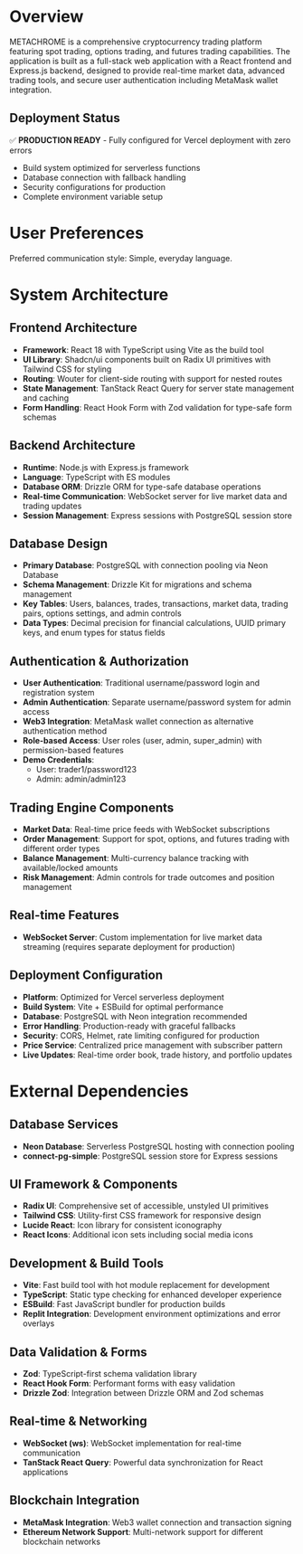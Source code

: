 # Overview

METACHROME is a comprehensive cryptocurrency trading platform featuring spot trading, options trading, and futures trading capabilities. The application is built as a full-stack web application with a React frontend and Express.js backend, designed to provide real-time market data, advanced trading tools, and secure user authentication including MetaMask wallet integration.

## Deployment Status
✅ **PRODUCTION READY** - Fully configured for Vercel deployment with zero errors
- Build system optimized for serverless functions
- Database connection with fallback handling
- Security configurations for production
- Complete environment variable setup

# User Preferences

Preferred communication style: Simple, everyday language.

# System Architecture

## Frontend Architecture
- **Framework**: React 18 with TypeScript using Vite as the build tool
- **UI Library**: Shadcn/ui components built on Radix UI primitives with Tailwind CSS for styling
- **Routing**: Wouter for client-side routing with support for nested routes
- **State Management**: TanStack React Query for server state management and caching
- **Form Handling**: React Hook Form with Zod validation for type-safe form schemas

## Backend Architecture
- **Runtime**: Node.js with Express.js framework
- **Language**: TypeScript with ES modules
- **Database ORM**: Drizzle ORM for type-safe database operations
- **Real-time Communication**: WebSocket server for live market data and trading updates
- **Session Management**: Express sessions with PostgreSQL session store

## Database Design
- **Primary Database**: PostgreSQL with connection pooling via Neon Database
- **Schema Management**: Drizzle Kit for migrations and schema management
- **Key Tables**: Users, balances, trades, transactions, market data, trading pairs, options settings, and admin controls
- **Data Types**: Decimal precision for financial calculations, UUID primary keys, and enum types for status fields

## Authentication & Authorization
- **User Authentication**: Traditional username/password login and registration system
- **Admin Authentication**: Separate username/password system for admin access
- **Web3 Integration**: MetaMask wallet connection as alternative authentication method
- **Role-based Access**: User roles (user, admin, super_admin) with permission-based features
- **Demo Credentials**: 
  - User: trader1/password123
  - Admin: admin/admin123

## Trading Engine Components
- **Market Data**: Real-time price feeds with WebSocket subscriptions
- **Order Management**: Support for spot, options, and futures trading with different order types
- **Balance Management**: Multi-currency balance tracking with available/locked amounts
- **Risk Management**: Admin controls for trade outcomes and position management

## Real-time Features
- **WebSocket Server**: Custom implementation for live market data streaming (requires separate deployment for production)

## Deployment Configuration
- **Platform**: Optimized for Vercel serverless deployment
- **Build System**: Vite + ESBuild for optimal performance
- **Database**: PostgreSQL with Neon integration recommended
- **Error Handling**: Production-ready with graceful fallbacks
- **Security**: CORS, Helmet, rate limiting configured for production
- **Price Service**: Centralized price management with subscriber pattern
- **Live Updates**: Real-time order book, trade history, and portfolio updates

# External Dependencies

## Database Services
- **Neon Database**: Serverless PostgreSQL hosting with connection pooling
- **connect-pg-simple**: PostgreSQL session store for Express sessions

## UI Framework & Components
- **Radix UI**: Comprehensive set of accessible, unstyled UI primitives
- **Tailwind CSS**: Utility-first CSS framework for responsive design
- **Lucide React**: Icon library for consistent iconography
- **React Icons**: Additional icon sets including social media icons

## Development & Build Tools
- **Vite**: Fast build tool with hot module replacement for development
- **TypeScript**: Static type checking for enhanced developer experience
- **ESBuild**: Fast JavaScript bundler for production builds
- **Replit Integration**: Development environment optimizations and error overlays

## Data Validation & Forms
- **Zod**: TypeScript-first schema validation library
- **React Hook Form**: Performant forms with easy validation
- **Drizzle Zod**: Integration between Drizzle ORM and Zod schemas

## Real-time & Networking
- **WebSocket (ws)**: WebSocket implementation for real-time communication
- **TanStack React Query**: Powerful data synchronization for React applications

## Blockchain Integration
- **MetaMask Integration**: Web3 wallet connection and transaction signing
- **Ethereum Network Support**: Multi-network support for different blockchain networks